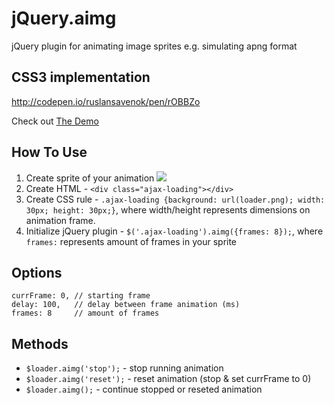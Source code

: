 jQuery.aimg
===========
jQuery plugin for animating image sprites e.g. simulating apng format

## CSS3 implementation 
http://codepen.io/ruslansavenok/pen/rOBBZo

Check out [The Demo](https://dl.dropboxusercontent.com/u/18659172/code/jquery.aimg/v0.3/demo/index.html)

## How To Use
1. Create sprite of your animation ![](http://beta.hstor.org/storage1/23f0d0f4/61944ec6/871774fb/7bb1a6b9.png)
2. Create HTML - `<div class="ajax-loading"></div>`
3. Create CSS rule - `.ajax-loading {background: url(loader.png); width: 30px; height: 30px;}`, where width/height represents dimensions on animation frame.
4. Initialize jQuery plugin - `$('.ajax-loading').aimg({frames: 8});`, where `frames:` represents amount of frames in your sprite

## Options
    currFrame: 0, // starting frame
    delay: 100,   // delay between frame animation (ms)
    frames: 8     // amount of frames

## Methods
* `$loader.aimg('stop');` - stop running animation
* `$loader.aimg('reset');` - reset animation (stop & set currFrame to 0)
* `$loader.aimg();` - continue stopped or reseted animation
